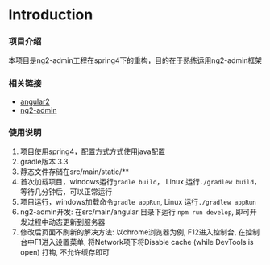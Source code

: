 # Introduction
### 项目介绍
本项目是ng2-admin工程在spring4下的重构，目的在于熟练运用ng2-admin框架
### 相关链接
* [angular2 ](https://angular.cn/)
* [ng2-admin](https://github.com/akveo/ng2-admin)

### 使用说明
1. 项目使用spring4，配置方式方式使用java配置
2. gradle版本 3.3
3. 静态文件存储在src/main/static/**
4. 首次加载项目，windows运行`gradle build`， Linux 运行`./gradlew build`，等待几分钟后，可以正常运行
5. 项目运行，windows加载命令`gradle appRun`, Linux 运行`./gradlew appRun`
6. ng2-admin开发: 在src/main/angular 目录下运行 `npm run develop`, 即可开发过程中动态更新到服务器
7. 修改后页面不刷新的解决方法: 以chrome浏览器为例, F12进入控制台, 在控制台中F1进入设置菜单, 将Network项下将Disable cache (while DevTools is open) 打钩, 不允许缓存即可